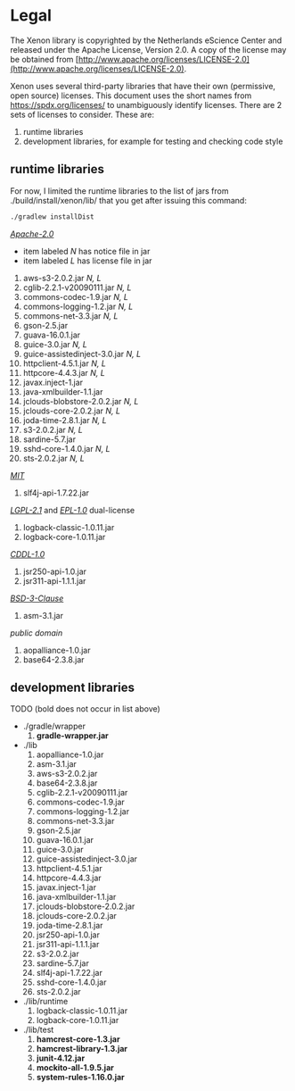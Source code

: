
# Legal

The Xenon library is copyrighted by the Netherlands eScience Center and released
under the Apache License, Version 2.0. A copy of the license may be obtained from [http://www.apache.org/licenses/LICENSE-2.0](http://www.apache.org/licenses/LICENSE-2.0).

Xenon uses several third-party libraries that have their own (permissive, open 
source) licenses. This document uses the short names from https://spdx.org/licenses/ 
to unambiguously identify licenses. There are 2 sets of licenses to consider.
These are:

1. runtime libraries
1. development libraries, for example for testing and checking code style



## runtime libraries

For now, I limited the runtime libraries to the list of jars from 
./build/install/xenon/lib/ that you get after issuing this command:

```bash
./gradlew installDist
```

[*Apache-2.0*](https://spdx.org/licenses/Apache-2.0.html#licenseText)

- item labeled _N_ has notice file in jar
- item labeled _L_ has license file in jar

    

1. aws-s3-2.0.2.jar _N, L_
1. cglib-2.2.1-v20090111.jar _N, L_
1. commons-codec-1.9.jar _N, L_
1. commons-logging-1.2.jar _N, L_
1. commons-net-3.3.jar _N, L_
1. gson-2.5.jar 
1. guava-16.0.1.jar
1. guice-3.0.jar _N, L_
1. guice-assistedinject-3.0.jar _N, L_
1. httpclient-4.5.1.jar _N, L_
1. httpcore-4.4.3.jar _N, L_
1. javax.inject-1.jar
1. java-xmlbuilder-1.1.jar
1. jclouds-blobstore-2.0.2.jar _N, L_
1. jclouds-core-2.0.2.jar _N, L_
1. joda-time-2.8.1.jar _N, L_
1. s3-2.0.2.jar _N, L_
1. sardine-5.7.jar
1. sshd-core-1.4.0.jar _N, L_
1. sts-2.0.2.jar _N, L_


[*MIT*](https://spdx.org/licenses/MIT.html#licenseText)

1. slf4j-api-1.7.22.jar

[*LGPL-2.1*](https://spdx.org/licenses/LGPL-2.1.html#licenseText) and [*EPL-1.0*](https://spdx.org/licenses/EPL-1.0.html#licenseText) dual-license

1. logback-classic-1.0.11.jar
1. logback-core-1.0.11.jar

[*CDDL-1.0*](https://spdx.org/licenses/CDDL-1.0.html#licenseText)

1. jsr250-api-1.0.jar
1. jsr311-api-1.1.1.jar

[*BSD-3-Clause*](https://spdx.org/licenses/BSD-3-Clause.html#licenseText)

1. asm-3.1.jar

*public domain*

1. aopalliance-1.0.jar
1. base64-2.3.8.jar

## development libraries

TODO
(bold does not occur in list above)

- ./gradle/wrapper
    1. **gradle-wrapper.jar**
- ./lib
    1. aopalliance-1.0.jar
    1. asm-3.1.jar
    1. aws-s3-2.0.2.jar
    1. base64-2.3.8.jar
    1. cglib-2.2.1-v20090111.jar
    1. commons-codec-1.9.jar
    1. commons-logging-1.2.jar
    1. commons-net-3.3.jar
    1. gson-2.5.jar
    1. guava-16.0.1.jar
    1. guice-3.0.jar
    1. guice-assistedinject-3.0.jar
    1. httpclient-4.5.1.jar
    1. httpcore-4.4.3.jar
    1. javax.inject-1.jar
    1. java-xmlbuilder-1.1.jar
    1. jclouds-blobstore-2.0.2.jar
    1. jclouds-core-2.0.2.jar
    1. joda-time-2.8.1.jar
    1. jsr250-api-1.0.jar
    1. jsr311-api-1.1.1.jar
    1. s3-2.0.2.jar
    1. sardine-5.7.jar
    1. slf4j-api-1.7.22.jar
    1. sshd-core-1.4.0.jar
    1. sts-2.0.2.jar
- ./lib/runtime
    1. logback-classic-1.0.11.jar
    1. logback-core-1.0.11.jar
- ./lib/test
    1. **hamcrest-core-1.3.jar**
    1. **hamcrest-library-1.3.jar**
    1. **junit-4.12.jar**
    1. **mockito-all-1.9.5.jar**
    1. **system-rules-1.16.0.jar**
